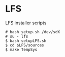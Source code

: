 # LFS
LFS installer scripts

```
# bash setup.sh /dev/sdX
# su - lfs
$ bash setupLFS.sh
$ cd $LFS/sources
$ make TempSys
```
